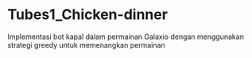 # Tubes1_Chicken-dinner

Implementasi bot kapal dalam permainan Galaxio dengan menggunakan strategi greedy untuk memenangkan permainan
